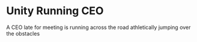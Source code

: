 # Unity Running CEO
 A CEO late for meeting is running across the road athletically jumping over the obstacles
